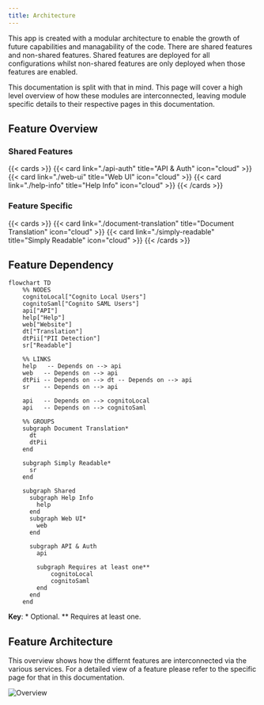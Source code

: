 ```yaml
---
title: Architecture
---
```


<!--
Copyright Amazon.com, Inc. or its affiliates. All Rights Reserved.
SPDX-License-Identifier: MIT-0
-->

This app is created with a modular architecture to enable the growth of future capabilities and managability of the code. There are shared features and non-shared features. Shared features are deployed for all configurations whilst non-shared features are only deployed when those features are enabled. 

This documentation is split with that in mind. This page will cover a high level overview of how these modules are interconnected, leaving module specific details to their respective pages in this documentation.

## Feature Overview

### Shared Features
{{< cards >}}
  {{< card link="./api-auth" title="API & Auth" icon="cloud" >}}
  {{< card link="./web-ui" title="Web UI" icon="cloud" >}}
  {{< card link="./help-info" title="Help Info" icon="cloud" >}}
{{< /cards >}}

### Feature Specific
{{< cards >}}
  {{< card link="./document-translation" title="Document Translation" icon="cloud" >}}
  {{< card link="./simply-readable" title="Simply Readable" icon="cloud" >}}
{{< /cards >}}

## Feature Dependency 

```mermaid
flowchart TD
    %% NODES
    cognitoLocal["Cognito Local Users"]
    cognitoSaml["Cognito SAML Users"]
    api["API"]
    help["Help"]
    web["Website"]
    dt["Translation"]
    dtPii["PII Detection"]
    sr["Readable"]

    %% LINKS
    help   -- Depends on --> api
    web   -- Depends on --> api
    dtPii -- Depends on --> dt -- Depends on --> api
    sr    -- Depends on --> api

    api   -- Depends on --> cognitoLocal
    api   -- Depends on --> cognitoSaml

    %% GROUPS
    subgraph Document Translation*
      dt
      dtPii
    end

    subgraph Simply Readable*
      sr
    end

    subgraph Shared
      subgraph Help Info
        help
      end
      subgraph Web UI*
        web
      end

      subgraph API & Auth
        api

        subgraph Requires at least one**
            cognitoLocal
            cognitoSaml
        end
      end
    end
```

**Key**: \* Optional. \*\* Requires at least one.

## Feature Architecture
This overview shows how the differnt features are interconnected via the various services. For a detailed view of a feature please refer to the specific page for that in this documentation.

![Overview](/diagrams/overview.png)